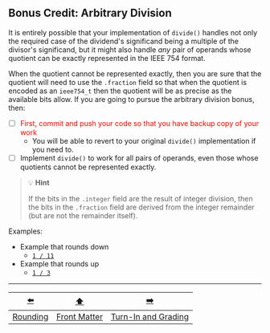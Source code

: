 ## Bonus Credit: Arbitrary Division

It is entirely possible that your implementation of `divide()` handles not only the required case of the dividend's significand being a multiple of the divisor's significand,
but it might also handle *any* pair of operands whose quotient can be exactly represented in the IEEE&nbsp;754 format.

When the quotient cannot be represented exactly, then you are sure that the quotient will need to use the `.fraction` field so that when the quotient is encoded as an `ieee754_t` then the quotient will be as precise as the available bits allow.
If you are going to pursue the arbitrary division bonus, then:

- [ ] <font color="red">First, commit and push your code so that you have backup copy of your work</font>
  - You will be able to revert to your original `divide()` implementation if you need to.
- [ ] Implement `divide()` to work for all pairs of operands, even those whose quotients cannot be represented exactly.

> 💡 **Hint**
> 
> If the bits in the `.integer` field are the result of integer division,
> then the bits in the `.fraction` field are derived from the integer remainder (but are not the remainder itself).

Examples:

- Example that rounds down
  - <u>`1 / 11`</u>
- Example that rounds up
  - <u>`1 / 3`</u>

---

|    [⬅️](08-rounding.md)    |      [⬆️](../README.md)      |         [➡️](10-grading.md)          |
|:--------------------------:|:----------------------------:|:------------------------------------:|
| [Rounding](08-rounding.md) | [Front Matter](../README.md) | [Turn-In and Grading](10-grading.md) |
